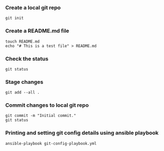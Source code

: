 ### Create a local git repo
```
git init
```

### Create a README.md file
```
touch README.md
echo "# This is a test file" > README.md
```

### Check the status
```
git status
```

### Stage changes
```
git add --all .
```

### Commit changes to local git repo
```
git commit -m "Initial commit."
git status
```

### Printing and setting git config details using ansible playbook
```
ansible-playbook git-config-playbook.yml
```
